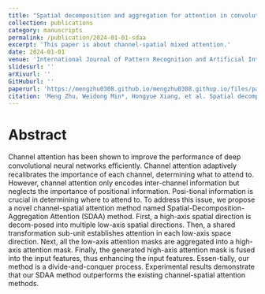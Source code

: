 ```yaml
---
title: "Spatial decomposition and aggregation for attention in convolutional neural networks"
collection: publications
category: manuscripts
permalink: /publication/2024-01-01-sdaa
excerpt: 'This paper is about channel-spatial mixed attention.'
date: 2024-01-01
venue: 'International Journal of Pattern Recognition and Artificial Intelligence'
slidesurl: ''
arXivurl: ''
GitHuburl: ''
paperurl: 'https://mengzhu0308.github.io/mengzhu0308.githup.io/files/papers/2024-01-01-sdaa.pdf'
citation: 'Meng Zhu, Weidong Min*, Hongyue Xiang, et al. Spatial decomposition and aggregation for attention in convolutional neural networks. International Journal of Pattern Recognition and Artificial Intelligence, 2024, 38 (1): 1-15. DOI: 10.1142/S0218001423520195.'
---
```


# Abstract

Channel attention has been shown to improve the performance of deep convolutional neural networks eﬃciently. Channel attention adaptively recalibrates the importance of each channel, determining what to attend to. However, channel attention only encodes inter-channel information but neglects the importance of positional information. Posi-tional information is crucial in determining where to attend to. To address this issue, we propose a novel channel-spatial attention method named Spatial-Decomposition-Aggregation Attention (SDAA) method. First, a high-axis spatial direction is decom-posed into multiple low-axis spatial directions. Then, a shared transformation sub-unit establishes attention in each low-axis space direction. Next, all the low-axis attention masks are aggregated into a high-axis attention mask. Finally, the generated high-axis attention mask is fused into the input features, thus enhancing the input features. Essen-tially, our method is a divide-and-conquer process. Experimental results demonstrate that our SDAA method outperforms the existing channel-spatial attention methods.